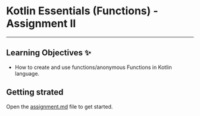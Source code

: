 # Kotlin Essentials (Functions) - Assignment II
---
## Learning Objectives ✨
- How to create and use functions/anonymous Functions in Kotlin language.

## Getting strated 
Open the [assignment.md](assignment.md) file to get started.
